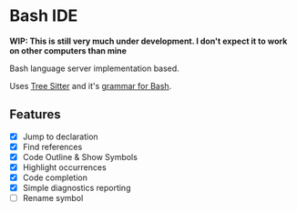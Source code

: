 # Bash IDE

**WIP: This is still very much under development. I don't expect it to work on
other computers than mine**

Bash language server implementation based.

Uses [Tree Sitter][tree-sitter] and it's [grammar for Bash][tree-sitter-bash].

## Features

- [x] Jump to declaration
- [x] Find references
- [x] Code Outline & Show Symbols
- [x] Highlight occurrences
- [x] Code completion
- [x] Simple diagnostics reporting
- [ ] Rename symbol

[tree-sitter]: https://github.com/tree-sitter/tree-sitter
[tree-sitter-bash]: https://github.com/tree-sitter/tree-sitter-bash
